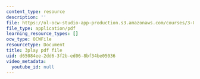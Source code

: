 ```yaml
---
content_type: resource
description: ''
file: https://ol-ocw-studio-app-production.s3.amazonaws.com/courses/3-091-introduction-to-solid-state-chemistry-fall-2018/d65084ee2dd63f2bed068bf34be05036_vewtUlemzto.pdf
file_type: application/pdf
learning_resource_types: []
ocw_type: OCWFile
resourcetype: Document
title: 3play pdf file
uid: d65084ee-2dd6-3f2b-ed06-8bf34be05036
video_metadata:
  youtube_id: null
---
```

